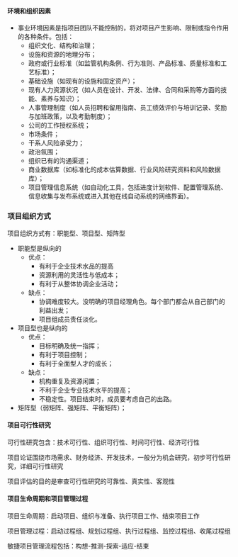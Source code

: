 #### 环境和组织因素

- 事业环境因素是指项目团队不能控制的，将对项目产生影响、限制或指令作用的各种条件。包括：
  - 组织文化、结构和治理；
  - 设施和资源的地理分布；
  - 政府或行业标准（如监管机构条例、行为准则、产品标准、质量标准和工艺标准）；
  - 基础设施（如现有的设施和固定资产）；
  - 现有人力资源状况（如人员在设计、开发、法律、合同和采购等方面的技能、素养与知识）；
  - 人事管理制度（如人员招聘和留用指南、员工绩效评价与培训记录、奖励与加班政策，以及考勤制度）；
  - 公司的工作授权系统；
  - 市场条件；
  - 干系人风险承受力；
  - 政治氛围；
  - 组织已有的沟通渠道；
  - 商业数据库（如标准化的成本估算数据、行业风险研究资料和风险数据库）；
  - 项目管理信息系统（如自动化工具，包括进度计划软件、配置管理系统、信息收集与发布系统或进入其他在线自动系统的网络界面）。



### 项目组织方式

项目组织方式有：职能型、项目型、矩阵型

- 职能型是纵向的
  - 优点：
    - 有利于企业技术水品的提高
    - 资源利用的灵活性与低成本；
    - 有利于从整体协调企业活动；
  - 缺点：
    - 协调难度较大。没明确的项目经理角色。每个部门都会从自己部门的利益出发；
    - 项目组成员责任淡化。
- 项目型也是纵向的
  - 优点：
    - 目标明确及统一指挥；
    - 有利于项目控制；
    - 有利于全面型人才的成长；
  - 缺点：
    - 机构重复及资源闲置；
    - 不利于企业专业技术水平的提高；
    - 不稳定性。项目结束时，成员要考虑自己的出路。
- 矩阵型（弱矩阵、强矩阵、平衡矩阵）； 



#### 项目可行性研究

可行性研究包含：技术可行性、组织可行性、时间可行性、经济可行性

项目论证围绕市场需求、财务经济、开发技术，一般分为机会研究，初步可行性研究，详细可行性研究

项目评估的目的是审查可行性研究的可靠性、真实性、客观性



#### 项目生命周期和项目管理过程

项目生命周期：启动项目、组织与准备、执行项目工作、结束项目工作

项目管理过程：启动过程组、规划过程组、执行过程组、监控过程组、收尾过程组



敏捷项目管理流程包括：构想-推测-探索-适应-结束